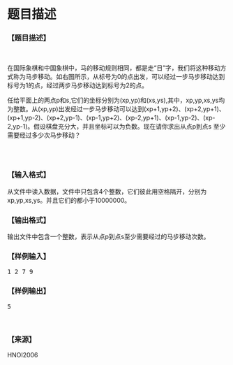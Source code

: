 # 题目描述


<h3>
【题目描述】
</h3>
<p>
<br/>
</p>
<p>
在国际象棋和中国象棋中，马的移动规则相同，都是走“日”字，我们将这种移动方式称为马步移动。如右图所示，从标号为0的点出发，可以经过一步马步移动达到标号为1的点，经过两步马步移动达到标号为2的点。
</p>
<p>
任给平面上的两点p和s,它们的坐标分别为(xp,yp)和(xs,ys),其中，xp,yp,xs,ys均为整数。从(xp,yp)出发经过一步马步移动可以达到(xp+1,yp+2)、(xp+2,yp+1)、(xp+1,yp-2)、(xp+2,yp-1)、(xp-1,yp+2)、(xp-2,yp+1)、(xp-1,yp-2)、(xp-2,yp-1)。假设棋盘充分大，并且坐标可以为负数。现在请你求出从点p到点s 至少需要经过多少次马步移动？
</p>
<p>
<img src="/upload/image/20130309/20130309175021_73754.jpg" alt=""/> 
</p>
<p>
<br/>
</p>
<h3>
【输入格式】
</h3>
<p>
从文件中读入数据，文件中只包含4个整数，它们彼此用空格隔开，分别为xp,yp,xs,ys。并且它们的都小于10000000。
</p>
<h3>
【输出格式】
</h3>
<p>
输出文件中包含一个整数，表示从点p到点s至少需要经过的马步移动次数。
</p>
<h3>
【样例输入】
</h3>
<pre>1 2 7 9</pre>
<h3>
【样例输出】
</h3>
<pre>5</pre>
<br/>
<h3>
【来源】
</h3>
<p>
HNOI2006
</p>
